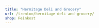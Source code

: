 ```yaml
---
title: "Hermitage Deli and Grocery"
url: /trenton/hermitage-deli-and-grocery/
shop: Feinkost
---
```

